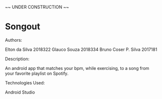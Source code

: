 ~~ UNDER CONSTRUCTION ~~

# Songout

Authors:

Elton da Silva 2018322
Glauco Souza 2018334
Bruno Coser P. Silva 2017181

Description:

An android app that matches your bpm, while exercising, to a song from your favorite playlist on Spotify.

Technologies Used:

Android Studio
